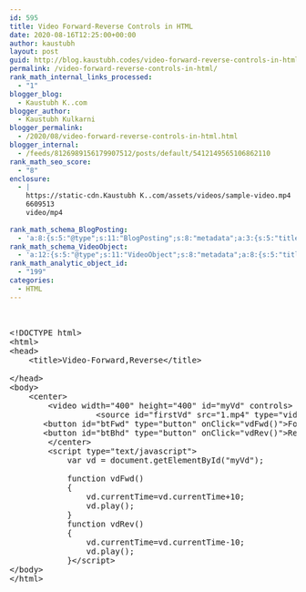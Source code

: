 ```yaml
---
id: 595
title: Video Forward-Reverse Controls in HTML
date: 2020-08-16T12:25:00+00:00
author: kaustubh
layout: post
guid: http://blog.kaustubh.codes/video-forward-reverse-controls-in-html/
permalink: /video-forward-reverse-controls-in-html/
rank_math_internal_links_processed:
  - "1"
blogger_blog:
  - Kaustubh K..com
blogger_author:
  - Kaustubh Kulkarni
blogger_permalink:
  - /2020/08/video-forward-reverse-controls-in-html.html
blogger_internal:
  - /feeds/8126989156179907512/posts/default/5412149565106862110
rank_math_seo_score:
  - "8"
enclosure:
  - |
    https://static-cdn.Kaustubh K..com/assets/videos/sample-video.mp4
    6609513
    video/mp4
    
rank_math_schema_BlogPosting:
  - 'a:8:{s:5:"@type";s:11:"BlogPosting";s:8:"metadata";a:3:{s:5:"title";s:7:"Article";s:4:"type";s:8:"template";s:9:"isPrimary";b:1;}s:8:"headline";s:11:"%seo_title%";s:11:"description";s:17:"%seo_description%";s:13:"datePublished";s:20:"%date(Y-m-dTH:i:sP)%";s:12:"dateModified";s:24:"%modified(Y-m-dTH:i:sP)%";s:5:"image";a:2:{s:5:"@type";s:11:"ImageObject";s:3:"url";s:16:"%post_thumbnail%";}s:6:"author";a:2:{s:5:"@type";s:6:"Person";s:4:"name";s:6:"%name%";}}'
rank_math_schema_VideoObject:
  - 'a:12:{s:5:"@type";s:11:"VideoObject";s:8:"metadata";a:8:{s:5:"title";s:5:"Video";s:4:"type";s:8:"template";s:9:"shortcode";s:15:"s-6042f1bdc18ce";s:9:"isPrimary";b:0;s:23:"reviewLocationShortcode";s:24:"[rank_math_rich_snippet]";s:8:"category";s:12:"%categories%";s:4:"tags";s:6:"%tags%";s:15:"isAutoGenerated";b:1;}s:4:"name";s:11:"%seo_title%";s:11:"description";s:17:"%seo_description%";s:10:"uploadDate";s:20:"%date(Y-m-dTH:i:sP)%";s:12:"thumbnailUrl";s:16:"%post_thumbnail%";s:8:"embedUrl";s:0:"";s:10:"contentUrl";s:62:"https://static-cdn.Kaustubh K..com/assets/videos/sample-video.mp4";s:8:"duration";s:0:"";s:5:"width";s:0:"";s:6:"height";s:0:"";s:16:"isFamilyFriendly";b:1;}'
rank_math_analytic_object_id:
  - "199"
categories:
  - HTML
---
```

<pre><br /><br />&lt;!DOCTYPE html&gt;<br />&lt;html&gt;<br />&lt;head&gt;<br />	&lt;title&gt;Video-Forward,Reverse&lt;/title&gt;<br /><br />&lt;/head&gt;<br />&lt;body&gt;<br />    &lt;center&gt;<br />        &lt;video width="400" height="400" id="myVd" controls&gt;<br />                  &lt;source id="firstVd" src="1.mp4" type="video/mp4"&gt;&lt;/video&gt;<br />       &lt;button id="btFwd" type="button" onClick="vdFwd()"&gt;Forward&lt;/button&gt;<br />       &lt;button id="btBhd" type="button" onClick="vdRev()"&gt;Reverse&lt;/button&gt;&lt;br&gt;<br />        &lt;/center&gt;<br />        &lt;script type="text/javascript"&gt;<br />            var vd = document.getElementById("myVd");<br />           <br />            function vdFwd()<br />            {<br />                vd.currentTime=vd.currentTime+10;<br />                vd.play();<br />            }<br />            function vdRev()<br />            {<br />                vd.currentTime=vd.currentTime-10;<br />                vd.play();<br />            }&lt;/script&gt;<br />&lt;/body&gt;<br />&lt;/html&gt;<br /></pre>

